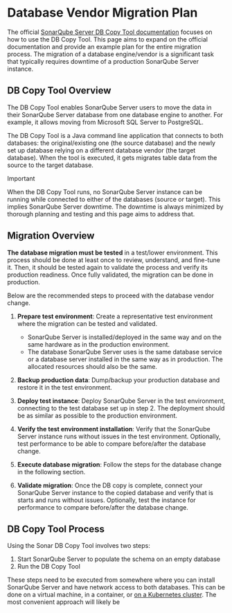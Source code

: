 # Database Vendor Migration Plan

The official [SonarQube Server DB Copy Tool documentation](https://docs.sonarsource.com/sonarqube-server/server-update-and-maintenance/maintenance/sonarqube-db-copy-tool) focuses on how to use the DB Copy Tool. This page aims to expand on the official documentation and provide an example plan for the entire migration process. The migration of a database engine/vendor is a significant task that typically requires downtime of a production SonarQube Server instance.

## DB Copy Tool Overview

The DB Copy Tool enables SonarQube Server users to move the data in their SonarQube Server database from one database engine to another. For example, it allows moving from Microsoft SQL Server to PostgreSQL.

The DB Copy Tool is a Java command line application that connects to both databases: the original/existing one (the source database) and the newly set up database relying on a different database vendor (the target database). When the tool is executed, it gets migrates table data from the source to the target database.

> [!IMPORTANT]
> When the DB Copy Tool runs, no SonarQube Server instance can be running while connected to either of the databases (source or target). This implies SonarQube Server downtime. The downtime is always minimized by thorough planning and testing and this page aims to address that.

## Migration Overview

**The database migration must be tested** in a test/lower environment. This process should be done at least once to review, understand, and fine-tune it. Then, it should be tested again to validate the process and verify its production readiness. Once fully validated, the migration can be done in production.

Below are the recommended steps to proceed with the database vendor change.

1. **Prepare test environment**: Create a representative test environment where the migration can be tested and validated.
    - SonarQube Server is installed/deployed in the same way and on the same hardware as in the production environment.
    - The database SonarQube Server uses is the same database service or a database server installed in the same way as in production. The allocated resources should also be the same.

2. **Backup production data**: Dump/backup your production database and restore it in the test environment.

3. **Deploy test instance**: Deploy SonarQube Server in the test environment, connecting to the test database set up in step 2. The deployment should be as similar as possible to the production environment.

4. **Verify the test environment installation**: Verify that the SonarQube Server instance runs without issues in the test environment. Optionally, test performance to be able to compare before/after the database change.

5. **Execute database migration**: Follow the steps for the database change in the following section.

6. **Validate migration**: Once the DB copy is complete, connect your SonarQube Server instance to the copied database and verify that is starts and runs without issues. Optionally, test the instance for performance to compare before/after the database change.


## DB Copy Tool Process

Using the Sonar DB Copy Tool involves two steps:

1. Start SonarQube Server to populate the schema on an empty database
2. Run the DB Copy Tool

These steps need to be executed from somewhere where you can install SonarQube Server and have network access to both databases. This can be done on a virtual machine, in a container, or [on a Kubernetes cluster](db-copy-tool-on-kubernetes.md). The most convenient approach will likely be 

